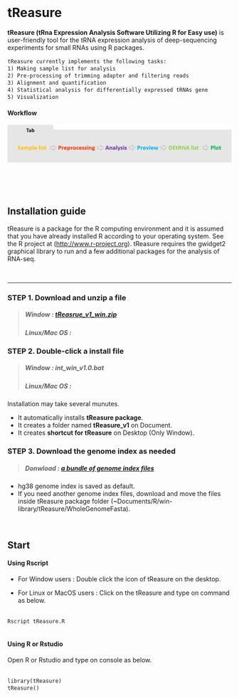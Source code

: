 
<br/>
<br/>
<br/>
<br/>

# tReasure

**tReasure (tRna Expression Analysis Software Utilizing R for Easy use)** is user-friendly tool for the tRNA expression analysis of deep-sequencing experiments for small RNAs using R packages. 

    tReasure currently implements the following tasks:
    1) Making sample list for analysis
    2) Pre-processing of trimming adapter and filtering reads
    3) Alignment and quantification
    4) Statistical analysis for differentially expressed tRNAs gene
    5) Visualization 


  #### Workflow
   ![Flow](https://github.com/jinoklee/tReasure/blob/master/inst/extdata/flow.png?raw=true)
   
<br/>
<br/>
<br/>


## Installation guide

tReasure is a package for the R computing environment and it is assumed that you have already installed R according to your operating system. See the R project at (http://www.r-project.org). tReasure requires the gwidget2 graphical library to run and a few additional packages for the analysis of RNA-seq. 

<br/>


***

### **STEP 1.** Download and unzip a file
   > ##### Window : [tReasrue_v1_win.zip](https://www.dropbox.com/s/gnq144mputz4fdm/easy_int_win_v1.0.zip?dl=0)
   > ##### Linux/Mac OS : 
### **STEP 2.** Double-click a install file 
   > ##### Window : int_win_v1.0.bat
   > ##### Linux/Mac OS : 
Installation may take several munutes. 
+ It automatically installs **tReasure package**.
+ It creates a folder named **tReasure_v1** on Document. 
+ It creates **shortcut for tReasure** on Desktop (Only Window).
### **STEP 3.** Download the genome index as needed
   > ##### Donwload : [a bundle of genome index files](https://www.dropbox.com/sh/1aikvdszjlvncic/AADzL8G55ayI3lRfzZ6LYjvPa?dl=0)
+ hg38 genome index is saved as default.
+ If you need another genome index files, download and move the files inside tReasure package folder (~Documents/R/win-library/tReasure/WholeGenomeFasta).


<br/>

## Start

#### Using Rscript 
+ For Window users  : Double click the icon of tReasure on the desktop.

+ For Linux or MacOS users : Click on the tReasure and type on command as below.
<pre>
<code>
Rscript tReasure.R
</code>
</pre>

#### Using R or Rstudio

Open R or Rstudio and type on console as below.
<pre>
<code>
library(tReasure)
tReasure()
</code>
</pre>



